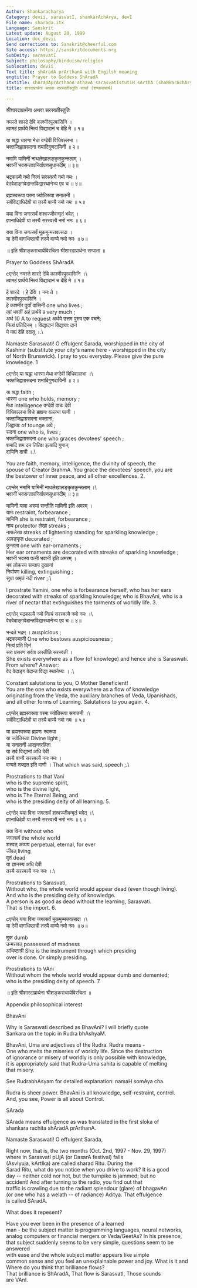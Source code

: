 ```yaml
---
Author: Shankaracharya
Category: devii, sarasvatI, shankarAchArya, devI
File name: sharada.itx
Language: Sanskrit
Latest update: August 20, 1999
Location: doc_devii
Send corrections to: Sanskrit@cheerful.com
Site access: https://sanskritdocuments.org
SubDeity: sarasvatI
Subject: philosophy/hinduism/religion
Sublocation: devii
Text title: shAradA prArthanA with Engilsh meaning
engtitle: Prayer to Goddess ShAradA
itxtitle: shAradAprArthanA athavA sarasvatIstutiH sArthA (shaNkarAchArya)
title: शारदाप्रार्थना अथवा सरस्वतीस्तुतिः सार्था (शण्कराचार्य)

---
```

  
 श्रीशारदाप्रार्थना अथवा सरस्वतीस्तुतिः   
  
नमस्ते शारदे देवि काश्मीरपुरवासिनि ।  
त्वामहं प्रार्थये नित्यं विद्यादानं च देहि मे ॥ १॥  
  
या श्रद्धा धारणा मेधा वग्देवी विधिवल्लभा ।  
भक्तजिह्वाग्रसदना शमादिगुणदायिनी  ॥ २॥  
  
नमामि यामिनीं नाथलेखालङ्कृतकुन्तलाम् ।  
भवानीं भवसन्तापनिर्वापणसुधानदीम् ॥ ३॥  
  
भद्रकाल्यै नमो नित्यं सरस्वत्यै नमो नमः  ।  
वेदवेदाङ्गवेदान्तविद्यास्थानेभ्य एव च ॥ ४॥  
  
ब्रह्मस्वरूपा परमा ज्योतिरूपा सनातनी ।  
सर्वविद्याधिदेवी या तस्यै वाण्यै नमो नमः   ॥ ५॥  
  
यया विना जगत्सर्वं शश्वज्जीवन्मृतं भवेत् ।  
ज्ञानाधिदेवी या तस्यै सरस्वत्यै नमो नमः   ॥ ६॥  
  
यया विना जगत्सर्वं मूकमुन्मत्तवत्सदा ।  
या देवी वागधिष्ठात्री तस्यै वाण्यै नमो नमः  ॥ ७॥  
  
॥ इति श्रीशङ्कराचार्यविरचिता  श्रीशारदाप्रार्थना सम्पाता ॥  
  
  
  
 Prayer to Goddess ShAradA  
  
  
cएन्तेर् नमस्ते शारदे देवि काश्मीरपुरवासिनि ।\  
त्वामहं प्रार्थये नित्यं विद्यादानं च देहि मे ॥ १॥  
  
हे शारदे । हे देवि । नमः ते ।  
काश्मीरपुरवासिनि ।  
हे काश्मीर पुर्यां वासिनी  one who lives ;  
त्वां भवतीं अहं प्रार्थये प्र  very much ;  
अर्थ   10 A to request  अर्थये उत्तम पुरुष एक वचने;  
नित्यं प्रतिदिनम् । विद्यादानं विद्यायाः दानं  
मे मह्यं देहि ददातु ।.\  
  
Namaste Saraswati! O effulgent Sarada, worshipped in the city of  
Kashmir (substitute your city's name here - worshipped in the city  
of North Brunswick). I pray to you everyday.  Please give the pure  
knowledge.  1  
  
  
cएन्तेर् या श्रद्धा धारणा मेधा वग्देवी विधिवल्लभा ।\  
भक्तजिह्वाग्रसदना शमादिगुणदायिनी  ॥ २॥  
  
या श्रद्धा  faith ;  
धारणा  one who holds, memory ;  
मेधा  intelligence  वग्देवी वाचः देवी  
विधिवल्लभा विधेः ब्रह्मणः वल्लभा पत्नी ।  
भक्ताजिह्वाग्रसदना भक्तानां;  
जिह्वायाः  of tounge  अग्रे ;  
सदना  one who is, lives ;  
भक्तजिह्वाग्रसदना  one who graces devotees' speech ;  
शमादि शम दम तितिक्ष इत्यादि गुणान्  
दायिनि दात्री ।.\  
  
You are faith, memory, intelligence, the divinity of speech, the  
spouse of Creator BrahmA. You grace the devotees' speech,  you are  
the bestower of inner peace, and all other excellences.   2.  
  
  
cएन्तेर् नमामि यामिनीं नाथलेखालङ्कृतकुन्तलाम् ।\  
भवानीं भवसन्तापनिर्वापणसुधानदीम् ॥ ३॥  
  
यामिनी यामा अस्यां सन्तीति यामिनी इति अमरम् ।  
यामः  restraint, forbearance ;  
यामिनि  she is restraint, forbearance ;  
नाथ  protector  लेखा  streaks ;  
नाथलेखा  streaks of lightening standing for sparkling knowledge ;  
अलङ्कृत  decorated ;  
कुन्तला  one with ear-ornaments ;  
 Her ear ornaments are decorated with streaks of sparkling knowledge ;  
भवानी भवस्य पत्नी भवानी इति अमरम् ।  
भव लोकस्य सन्ताप दुखानां  
निर्वापण  killing, extinguishing ;  
सुधा अमृतं नदी  river ;.\  
  
I prostrate Yamini, one who is forbearance herself, who has her ears  
decorated with streaks of sparkling knowledge; who is BhavAni, who is a  
river of nectar that extinguishes the torments of worldly life.   3.  
  
  
cएन्तेर् भद्रकाल्यै नमो नित्यं सरस्वत्यै नमो नमः  ।\  
वेदवेदाङ्गवेदान्तविद्यास्थानेभ्य एव च ॥ ४॥  
  
भन्दते भद्रम् ।  auspicious ;  
भद्रकल्याणी  One who bestows auspiciousness ;  
नित्यं प्रति दिनं  
सरः प्रसरणं सर्वत्र अस्तीति सरस्वती ।  
 She exists everywhere as a flow (of knowlege) and hence she is Saraswati.   
 From where? Answer:   
वेद वेदाङ्ग वेदान्त विद्या स्थानेभ्यः । .\  
  
Constant salutations to you, O Mother Beneficient!  
You are the one who exists everywhere as a flow of knowledge  
originating from the Veda, the auxiliary branches of Veda, Upanishads,  
and all other forms of Learning. Salutations to you again.   4.  
  
  
cएन्तेर् ब्रह्मस्वरूपा परमा ज्योतिरूपा सनातनी ।\  
सर्वविद्याधिदेवी या तस्यै वाण्यै नमो नमः   ॥ ५॥  
  
या ब्रह्मस्वरूपा ब्रह्मणः स्वरूपा  
या ज्योतिरूपा  Divine light ;  
या सनातनी आद्यन्तरहिता  
या सर्व विद्यानां अधि देवी  
तस्यै वाण्यै सरस्वत्यै नमः नमः ।  
वण्यते शब्द्यत इति वाणी ।  That which was said, speech ;.\  
  
Prostrations to that Vani  
who is the supreme spirit,  
who is the divine light,  
who is The Eternal Being, and  
who is the presiding deity of all learning.   5.  
  
  
cएन्तेर् यया विना जगत्सर्वं शश्वज्जीवन्मृतं भवेत् ।\  
ज्ञानाधिदेवी या तस्यै सरस्वत्यै नमो नमः   ॥ ६॥  
  
यया विना  without who   
जगत्सर्वं  the whole world   
शस्वत् अव्यय  perpetual, eternal, for ever   
जीवत्  living   
मृतं  dead   
या ज्ञानस्य अधि देवी  
तस्यै सरस्वत्यै नमः नमः ।.\  
  
Prostrations to Sarasvati,  
Without who, the whole world would appear dead (even though living).  
And who is the presiding deity of knowledge.  
A person is as good as dead without the learning, Sarasvati.  
That is the import.   6.  
  
  
cएन्तेर् यया विना जगत्सर्वं मूकमुन्मत्तवत्सदा ।\  
या देवी वागधिष्ठात्री तस्यै वाण्यै नमो नमः  ॥ ७॥  
  
मूक  dumb   
उन्मत्तवत्  possessed of madness   
अधिष्टात्री  She is the instrument through which presiding  
over is done. Or simply presiding.  
  
Prostrations to VAni  
Without whom the whole world would appear dumb and demented;  
who is the presiding deity of speech.   7.  
  
 ॥ इति श्रीशारदाप्रार्थना श्रीशङ्कराचार्यविरचिता  ॥  
  
 Appendix philosophical interest   
  
 BhavAni   
  
Why is Saraswati described as BhavAni? I will briefly quote  
Sankara on the topic in Rudra bhAshyaM.  
  
BhavAni, Uma are adjectives of the Rudra. Rudra means -  
One who melts the miseries of worldly life. Since the destruction  
of ignorance or misery of worldly is only possible with knowledge,  
it is appropriately said that Rudra-Uma sahita is capable of melting  
that misery.  
  
See RudrabhAsyam for detailed explanation: namaH somAya cha.  
  
Rudra is sheer power. BhavAni is all knowledge, self-restraint, control.  
And, you see, Power is all about Control.  
  
 SArada   
  
SArada means effulgence as was translated in the first sloka of  
shankara rachita shAradA prArthanA.  
  
Namaste Saraswati! O effulgent Sarada,  
  
Right now, that is, the two months (Oct. 2nd, 1997 - Nov. 29, 1997)  
where in SarasvatI pUjA (or DasarA festival) falls  
(AsvIyuja, kArtIka) are called sharad Ritu.  During the  
Sarad Ritu, what do you notice when you drive to work? It is a good  
day -- neither cold nor hot, but the turnpike is jammed; but no  
accident!  And after turning to the radio, you find out that  
traffic is crawling due to the radiant splendour (glare) of bhagavAn  
(or one who has a welath -- of radiance) Aditya. That effulgence  
is called SAradA.  
  
What does it repesent?  
  
Have you ever been in the presence of a learned  
man - be the subject matter is programming languages, neural networks,  
analog computers or financial mergers or Veda/GeetAs? In his presence,  
that subject suddenly seems to be very simple, questions seem to be answered  
with ease and the whole subject matter appears like simple  
common sense and you feel an  unexplainable power and joy.  What is it and  
Where do you think that brilliance flows?  
That brilliance is ShAradA, That flow is SarasvatI, Those sounds  
are VAnI.  
  
  
